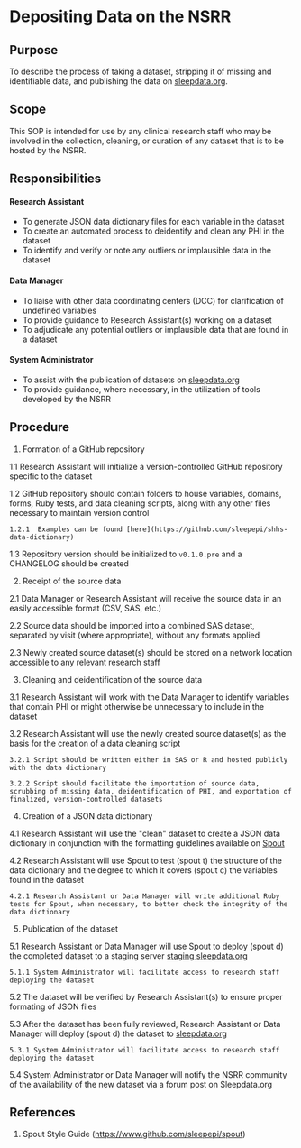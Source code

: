Depositing Data on the NSRR
===========================


Purpose
-------
To describe the process of taking a dataset, stripping it of missing and identifiable data, and publishing the data on [sleepdata.org](https://sleepdata.org).

Scope
-----
This SOP is intended for use by any clinical research staff who may be involved in the collection, cleaning, or curation of any dataset that is to be hosted by the NSRR.

Responsibilities
----------------
#### Research Assistant
- To generate JSON data dictionary files for each variable in the dataset
- To create an automated process to deidentify and clean any PHI in the dataset
- To identify and verify or note any outliers or implausible data in the dataset

#### Data Manager
- To liaise with other data coordinating centers (DCC) for clarification of undefined variables
- To provide guidance to Research Assistant(s) working on a dataset
- To adjudicate any potential outliers or implausible data that are found in a dataset

#### System Administrator
- To assist with the publication of datasets on [sleepdata.org](https://sleepdata.org)
- To provide guidance, where necessary, in the utilization of tools developed by the NSRR

Procedure
---------
1. Formation of a GitHub repository

  1.1 Research Assistant will initialize a version-controlled GitHub repository specific to the dataset

  1.2 GitHub repository should contain folders to house variables, domains, forms, Ruby tests, and data cleaning scripts, along with any other files necessary to maintain version control

    1.2.1  Examples can be found [here](https://github.com/sleepepi/shhs-data-dictionary)

  1.3 Repository version should be initialized to `v0.1.0.pre` and a CHANGELOG should be created

2. Receipt of the source data

  2.1 Data Manager or Research Assistant will receive the source data in an easily accessible format (CSV, SAS, etc.)


  2.2 Source data should be imported into a combined SAS dataset, separated by visit (where appropriate), without any formats applied

  2.3 Newly created source dataset(s) should be stored on a network location accessible to any relevant research staff

3. Cleaning and deidentification of the source data

  3.1 Research Assistant will work with the Data Manager to identify variables that contain PHI or might otherwise be unnecessary to include in the dataset

  3.2 Research Assistant will use the newly created source dataset(s) as the basis for the creation of a data cleaning script

    3.2.1 Script should be written either in SAS or R and hosted publicly with the data dictionary

    3.2.2 Script should facilitate the importation of source data, scrubbing of missing data, deidentification of PHI, and exportation of finalized, version-controlled datasets

4. Creation of a JSON data dictionary

  4.1 Research Assistant will use the "clean" dataset to create a JSON data dictionary in conjunction with the formatting guidelines available on [Spout](https://www.github.com/sleepepi/spout)

  4.2 Research Assistant will use Spout to test (spout t) the structure of the data dictionary and the degree to which it covers (spout c) the variables found in the dataset

    4.2.1 Research Assistant or Data Manager will write additional Ruby tests for Spout, when necessary, to better check the integrity of the data dictionary

5. Publication of the dataset

  5.1 Research Assistant or Data Manager will use Spout to deploy (spout d) the completed dataset to a staging server [staging sleepdata.org](https://sleepepi.partners.org/edge/sleepdata)

    5.1.1 System Administrator will facilitate access to research staff deploying the dataset

  5.2 The dataset will be verified by Research Assistant(s) to ensure proper formating of JSON files

  5.3 After the dataset has been fully reviewed, Research Assistant or Data Manager will deploy (spout d) the dataset to [sleepdata.org](https://sleepdata.org)

    5.3.1 System Administrator will facilitate access to research staff deploying the dataset

  5.4 System Administrator or Data Manager will notify the NSRR community of the availability of the new dataset via a forum post on Sleepdata.org

References
----------
1. Spout Style Guide (https://www.github.com/sleepepi/spout)
